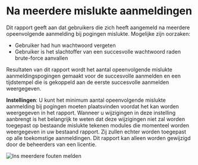 <properties
    pageTitle="Ins meerdere fouten melden"
    description="Een rapport dat geeft aan gebruikers die zich heeft aangemeld dat na meerdere opeenvolgende aanmelding bij pogingen mislukte."
    services="active-directory"
    documentationCenter=""
    authors="SSalahAhmed"
    manager="femila"
    editor=""/>

<tags
    ms.service="active-directory"
    ms.workload="identity"
    ms.tgt_pltfrm="na"
    ms.devlang="na"
    ms.topic="article"
    ms.date="03/04/2016"
    ms.author="saah;kenhoff"/>

# <a name="sign-ins-after-multiple-failures"></a>Na meerdere mislukte aanmeldingen
Dit rapport geeft aan dat gebruikers die zich heeft aangemeld na meerdere opeenvolgende aanmelding bij pogingen mislukte. Mogelijke zijn oorzaken:

- Gebruiker had hun wachtwoord vergeten</li><li>Gebruiker is het slachtoffer van een succesvolle wachtwoord raden brute-force aanvallen

Resultaten van dit rapport wordt het aantal opeenvolgende mislukte aanmeldingspogingen gemaakt voor de succesvolle aanmelden en een tijdstempel die is gekoppeld aan de eerste succesvolle aanmelden weergegeven.

**Instellingen**: U kunt het minimum aantal opeenvolgende mislukte aanmelding bij pogingen moeten plaatsvinden voordat het kan worden weergegeven in het rapport. Wanneer u wijzigingen in deze instelling aanbrengt is het belangrijk te weten dat deze wijzigingen niet zal worden toegepast op bestaande mislukte tekenen modules die momenteel worden weergegeven in uw bestaand rapport. Zij zullen echter worden toegepast op alle toekomstige aanmeldingen. Dit rapport kan alleen worden gewijzigd door de beheerders van een licentie.


![Ins meerdere fouten melden](./media/active-directory-reporting-sign-ins-after-multiple-failures/signInsAfterMultipleFailures.PNG)
